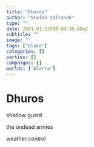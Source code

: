 ```yaml
---
title: "Dhuros"
author: "Stefan Safranek"
type: ""
date: 2021-01-23T00:00:38.604Z
subtitle: ""
image: ""
tags: ["place"]
categories: []
parties: []
campaigns: []
worlds: ["Alarra"]
---
```


# Dhuros

shadow guard

the undead armies

weather control
